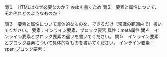 問１　HTMLはなぜ必要なのか？
webを書くため
問２　要素と属性について、それぞれどのようなものか？

問３　要素と属性について具体的なものを、できるだけ（常識の範囲内で）書いてください。
要素：インライン要素、ブロック要素
属性：meta属性
問４　インライン要素とブロック要素の違いを書いてください。
問５　インライン要素とブロック要素について具体的なものを書いてください。
インライン要素：span
ブロック要素：